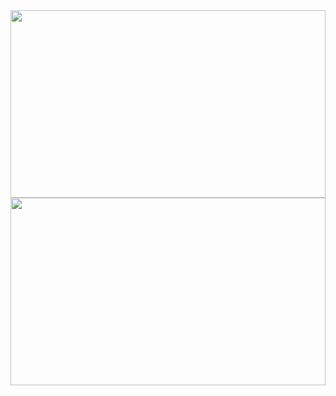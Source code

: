 <img src="http://a1.twimg.com/profile_background_images/58876816/pakapaka.png" width="100%" height="300">
<img src="http://a3.twimg.com/profile_background_images/55216801/1x1.png" width="100%" height="300">

